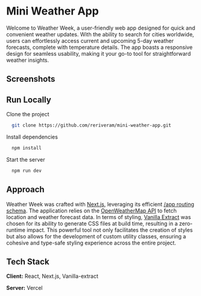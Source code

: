 
# Mini Weather App

Welcome to Weather Week, a user-friendly web app designed for quick and convenient weather updates. With the ability to search for cities worldwide, users can effortlessly access current and upcoming 5-day weather forecasts, complete with temperature details. The app boasts a responsive design for seamless usability, making it your go-to tool for straightforward weather insights.




## Screenshots




## Run Locally

Clone the project

```bash
  git clone https://github.com/reriveram/mini-weather-app.git
```

Install dependencies

```bash
  npm install
```

Start the server

```bash
  npm run dev
```


## Approach

Weather Week was crafted with [Next.js](https://nextjs.org/), leveraging its efficient [/app routing schema](https://nextjs.org/docs/app/building-your-application/routing). The application relies on the [OpenWeatherMap API](https://openweathermap.org/) to fetch location and weather forecast data. In terms of styling, [Vanilla Extract](https://vanilla-extract.style/) was chosen for its ability to generate CSS files at build time, resulting in a zero-runtime impact. This powerful tool not only facilitates the creation of styles but also allows for the development of custom utility classes, ensuring a cohesive and type-safe styling experience across the entire project.
## Tech Stack

**Client:** React, Next.js, Vanilla-extract

**Server:** Vercel

